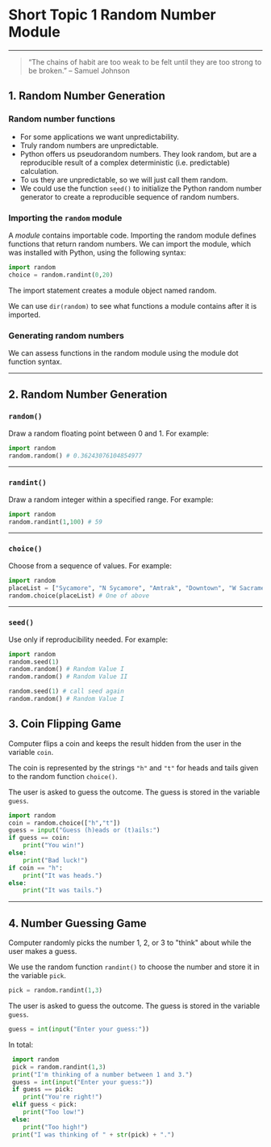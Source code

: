 # Short Topic 1 Random Number Module

------

> “The chains of habit are too weak to be felt until they are too strong to be broken.” – Samuel Johnson

## 1. Random Number Generation

### Random number functions

- For some applications we want unpredictability.
- Truly random numbers are unpredictable.
- Python offers us pseudorandom numbers. They look random,  but are a reproducible result of a complex deterministic (i.e.  predictable) calculation.
- To us they are unpredictable, so we will just call them  random.
- We could use the function `seed()` to initialize the Python  random number generator to create a reproducible sequence  of random numbers.

### Importing the `random` module

A *module* contains importable code. Importing the  random module defines functions that return random  numbers. We can import the module, which was  installed with Python, using the following syntax: 

```python
import random
choice = random.randint(0,20)
```

The import statement creates a module object named  random.

We can use `dir(random)` to see what functions a  module contains after it is imported.

### Generating random numbers

We can assess functions in the random module  using the module dot function syntax.

------

## 2. Random Number Generation

### `random()`

Draw a random floating point between 0 and 1. For example:

```python
import random
random.random() # 0.36243076104854977
```

------

### `randint()`

Draw a random integer within a specified range. For example:

```python
import random
random.randint(1,100) # 59
```

---

### `choice()`

Choose from a sequence of values. For example:

```python
import random
placeList = ["Sycamore", "N Sycamore", "Amtrak", "Downtown", "W Sacramento"]
random.choice(placeList) # One of above
```

------

### `seed()`

 Use only if reproducibility needed. For example:

```python 
import random
random.seed(1)
random.random() # Random Value I
random.random() # Random Value II

random.seed(1) # call seed again
random.random() # Random Value I
```

## 3. Coin Flipping Game

Computer flips a coin and keeps the result hidden from  the user in the variable `coin`.

The coin is represented by the strings `"h"` and `"t"` for  heads and tails given to the random function `choice()`.

The user is asked to guess the outcome. The guess is stored in the variable `guess`. 

```python
import random
coin = random.choice(["h","t"])
guess = input("Guess (h)eads or (t)ails:")
if guess == coin:
    print("You win!")
else:
    print("Bad luck!")
if coin == "h":
    print("It was heads.")
else:
    print("It was tails.")
```

------

## 4. Number Guessing Game

 Computer randomly picks the number 1, 2, or 3 to "think" about while the user makes a guess.

We use the random function `randint()` to choose the number and store it in the variable `pick`.

```python
pick = random.randint(1,3)
```

The user is asked to guess the outcome. The guess is stored in the variable `guess`.

```python
guess = int(input("Enter your guess:"))
```

In total:

```python
 import random
 pick = random.randint(1,3)
 print("I'm thinking of a number between 1 and 3.")
 guess = int(input("Enter your guess:"))
 if guess == pick:
    print("You're right!")
 elif guess < pick:
    print("Too low!")
 else:
    print("Too high!")
 print("I was thinking of " + str(pick) + ".")
```
